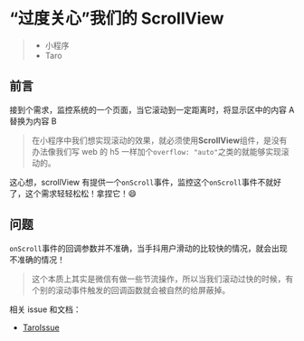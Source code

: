 # “过度关心”我们的 ScrollView

> - 小程序
> - Taro

## 前言

接到个需求，监控系统的一个页面，当它滚动到一定距离时，将显示区中的内容 A 替换为内容 B

> 在小程序中我们想实现滚动的效果，就必须使用**ScrollView**组件，是没有办法像我们写 web 的 h5 一样加个`overflow: "auto"`之类的就能够实现滚动的。

这心想，scrollView 有提供一个`onScroll`事件，监控这个`onScroll`事件不就好了，这个需求轻轻松松！拿捏它！😄

## 问题

`onScroll`事件的回调参数并不准确，当手抖用户滑动的比较快的情况，就会出现不准确的情况！

> 这个本质上其实是微信有做一些节流操作，所以当我们滚动过快的时候，有个别的滚动事件触发的回调函数就会被自然的给屏蔽掉。

相关 issue 和文档：

- [TaroIssue](https://github.com/NervJS/taro/issues/10944)
